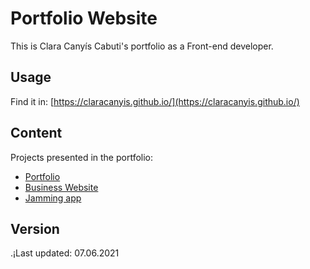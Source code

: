 # Portfolio Website

This is Clara Canyís Cabuti's portfolio as a Front-end developer.

## Usage
Find it in: [https://claracanyis.github.io/](https://claracanyis.github.io/)

## Content
Projects presented in the portfolio:
* [Portfolio](https://claracanyis.github.io/)
* [Business Website](https://claracanyis.github.io/ThreadIt/)
* [Jamming app](http://jamming-together.surge.sh/)

## Version
.¡Last updated: 07.06.2021
